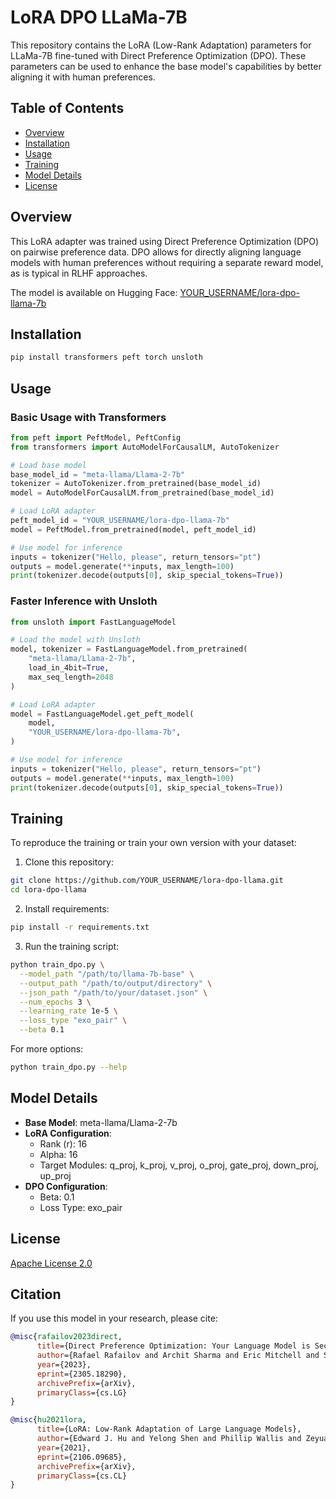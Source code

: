 # LoRA DPO LLaMa-7B

This repository contains the LoRA (Low-Rank Adaptation) parameters for LLaMa-7B fine-tuned with Direct Preference Optimization (DPO). These parameters can be used to enhance the base model's capabilities by better aligning it with human preferences.

## Table of Contents

- [Overview](#overview)
- [Installation](#installation)
- [Usage](#usage)
- [Training](#training)
- [Model Details](#model-details)
- [License](#license)

## Overview

This LoRA adapter was trained using Direct Preference Optimization (DPO) on pairwise preference data. DPO allows for directly aligning language models with human preferences without requiring a separate reward model, as is typical in RLHF approaches.

The model is available on Hugging Face: [YOUR_USERNAME/lora-dpo-llama-7b](https://huggingface.co/YOUR_USERNAME/lora-dpo-llama-7b)

## Installation

```bash
pip install transformers peft torch unsloth
```

## Usage

### Basic Usage with Transformers

```python
from peft import PeftModel, PeftConfig
from transformers import AutoModelForCausalLM, AutoTokenizer

# Load base model
base_model_id = "meta-llama/Llama-2-7b"
tokenizer = AutoTokenizer.from_pretrained(base_model_id)
model = AutoModelForCausalLM.from_pretrained(base_model_id)

# Load LoRA adapter
peft_model_id = "YOUR_USERNAME/lora-dpo-llama-7b"
model = PeftModel.from_pretrained(model, peft_model_id)

# Use model for inference
inputs = tokenizer("Hello, please", return_tensors="pt")
outputs = model.generate(**inputs, max_length=100)
print(tokenizer.decode(outputs[0], skip_special_tokens=True))
```

### Faster Inference with Unsloth

```python
from unsloth import FastLanguageModel

# Load the model with Unsloth
model, tokenizer = FastLanguageModel.from_pretrained(
    "meta-llama/Llama-2-7b",
    load_in_4bit=True,
    max_seq_length=2048
)

# Load LoRA adapter
model = FastLanguageModel.get_peft_model(
    model,
    "YOUR_USERNAME/lora-dpo-llama-7b",
)

# Use model for inference
inputs = tokenizer("Hello, please", return_tensors="pt")
outputs = model.generate(**inputs, max_length=100)
print(tokenizer.decode(outputs[0], skip_special_tokens=True))
```

## Training

To reproduce the training or train your own version with your dataset:

1. Clone this repository:
```bash
git clone https://github.com/YOUR_USERNAME/lora-dpo-llama.git
cd lora-dpo-llama
```

2. Install requirements:
```bash
pip install -r requirements.txt
```

3. Run the training script:
```bash
python train_dpo.py \
  --model_path "/path/to/llama-7b-base" \
  --output_path "/path/to/output/directory" \
  --json_path "/path/to/your/dataset.json" \
  --num_epochs 3 \
  --learning_rate 1e-5 \
  --loss_type "exo_pair" \
  --beta 0.1
```

For more options:
```bash
python train_dpo.py --help
```

## Model Details

- **Base Model**: meta-llama/Llama-2-7b
- **LoRA Configuration**:
  - Rank (r): 16
  - Alpha: 16
  - Target Modules: q_proj, k_proj, v_proj, o_proj, gate_proj, down_proj, up_proj
- **DPO Configuration**:
  - Beta: 0.1
  - Loss Type: exo_pair

## License

[Apache License 2.0](LICENSE)

## Citation

If you use this model in your research, please cite:

```bibtex
@misc{rafailov2023direct,
      title={Direct Preference Optimization: Your Language Model is Secretly a Reward Model}, 
      author={Rafael Rafailov and Archit Sharma and Eric Mitchell and Stefano Ermon and Christopher D. Manning and Chelsea Finn},
      year={2023},
      eprint={2305.18290},
      archivePrefix={arXiv},
      primaryClass={cs.LG}
}

@misc{hu2021lora,
      title={LoRA: Low-Rank Adaptation of Large Language Models}, 
      author={Edward J. Hu and Yelong Shen and Phillip Wallis and Zeyuan Allen-Zhu and Yuanzhi Li and Shean Wang and Lu Wang and Weizhu Chen},
      year={2021},
      eprint={2106.09685},
      archivePrefix={arXiv},
      primaryClass={cs.CL}
}
```
